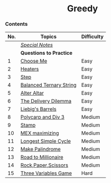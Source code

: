 <h1 align="center">
    Greedy
 </h1>

 ### Contents  
 
| No. | Topics | Difficulty|
| --- | --------- |--|
|    | [*Special Notes*](#special-notes-) |
|    | **Questions to Practice** | 
|1   | [Choose Me](https://atcoder.jp/contests/abc187/tasks/abc187_d) | Easy|
|2   | [Heaters](https://codeforces.com/problemset/problem/1066/B) | Easy|
|3   | [Step](https://atcoder.jp/contests/abc176/tasks/abc176_c) | Easy|
|4   | [Balanced Ternary String](https://codeforces.com/problemset/problem/1102/D) | Easy|
|5   | [Alter Altar](https://atcoder.jp/contests/abc174/tasks/abc174_d) | Easy|
|6   | [The Delivery Dilemma](https://codeforces.com/problemset/problem/1443/C) | Easy|
|7   | [Liebig's Barrels](https://codeforces.com/problemset/problem/985/C) | Easy|
|8   | [Polycarp and Div 3](https://codeforces.com/problemset/problem/1005/D) | Medium|
|9   | [Stamp](https://atcoder.jp/contests/abc185/tasks/abc185_d) | Medium|
|10   | [MEX maximizing](https://codeforces.com/problemset/problem/1294/D) | Medium|
|11   | [Longest Simple Cycle](https://codeforces.com/problemset/problem/1476/C) | Medium|
|12   | [Make Palindrome](https://codeforces.com/problemset/problem/600/C) | Medium|
|13   | [Road to Millionaire](https://atcoder.jp/contests/m-solutions2020/tasks/m_solutions2020_d) | Medium|
|14   | [Rock,Paper,Scissors](https://codeforces.com/problemset/problem/1426/E) | Medium|
|15   | [Three Variables Game](https://atcoder.jp/contests/abc166/tasks/abc166_f) | Hard|
